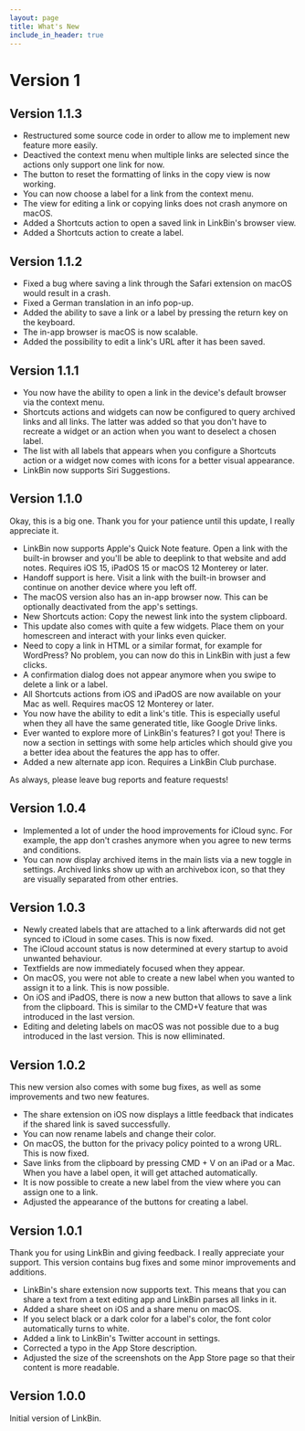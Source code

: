 ```yaml
---
layout: page
title: What's New
include_in_header: true
---
```


# Version 1

## **Version 1.1.3**

- Restructured some source code in order to allow me to implement new feature more easily.
- Deactived the context menu when multiple links are selected since the actions only support one link for now.
- The button to reset the formatting of links in the copy view is now working.
- You can now choose a label for a link from the context menu.
- The view for editing a link or copying links does not crash anymore on macOS.
- Added a Shortcuts action to open a saved link in LinkBin's browser view.
- Added a Shortcuts action to create a label.

## **Version 1.1.2**

- Fixed a bug where saving a link through the Safari extension on macOS would result in a crash.
- Fixed a German translation in an info pop-up.
- Added the ability to save a link or a label by pressing the return key on the keyboard.
- The in-app browser is macOS is now scalable.
- Added the possibility to edit a link's URL after it has been saved.

## **Version 1.1.1**

- You now have the ability to open a link in the device's default browser via the context menu.
- Shortcuts actions and widgets can now be configured to query archived links and all links. The latter was added so that you don't have to recreate a widget or an action when you want to deselect a chosen label.
- The list with all labels that appears when you configure a Shortcuts action or a widget now comes with icons for a better visual appearance.
- LinkBin now supports Siri Suggestions.

## **Version 1.1.0**
Okay, this is a big one. Thank you for your patience until this update, I really appreciate it.

- LinkBin now supports Apple's Quick Note feature. Open a link with the built-in browser and you'll be able to deeplink to that website and add notes. Requires iOS 15, iPadOS 15 or macOS 12 Monterey or later.
- Handoff support is here. Visit a link with the built-in browser and continue on another device where you left off.
- The macOS version also has an in-app browser now. This can be optionally deactivated from the app's settings.
- New Shortcuts action: Copy the newest link into the system clipboard.
- This update also comes with quite a few widgets. Place them on your homescreen and interact with your links even quicker.
- Need to copy a link in HTML or a similar format, for example for WordPress? No problem, you can now do this in LinkBin with just a few clicks.
- A confirmation dialog does not appear anymore when you swipe to delete a link or a label.
- All Shortcuts actions from iOS and iPadOS are now available on your Mac as well. Requires macOS 12 Monterey or later.
- You now have the ability to edit a link's title. This is especially useful when they all have the same generated title, like Google Drive links.
- Ever wanted to explore more of LinkBin's features? I got you! There is now a section in settings with some help articles which should give you a better idea about the features the app has to offer.
- Added a new alternate app icon. Requires a LinkBin Club purchase.

As always, please leave bug reports and feature requests!

## **Version 1.0.4**
- Implemented a lot of under the hood improvements for iCloud sync. For example, the app don't crashes anymore when you agree to new terms and conditions.
- You can now display archived items in the main lists via a new toggle in settings. Archived links show up with an archivebox icon, so that they are visually separated from other entries.

## **Version 1.0.3**
- Newly created labels that are attached to a link afterwards did not get synced to iCloud in some cases. This is now fixed.
- The iCloud account status is now determined at every startup to avoid unwanted behaviour.
- Textfields are now immediately focused when they appear.
- On macOS, you were not able to create a new label when you wanted to assign it to a link. This is now possible.
- On iOS and iPadOS, there is now a new button that allows to save a link from the clipboard. This is similar to the CMD+V feature that was introduced in the last version.
- Editing and deleting labels on macOS was not possible due to a bug introduced in the last version. This is now elliminated.

## **Version 1.0.2**
This new version also comes with some bug fixes, as well as some improvements and two new features.

- The share extension on iOS now displays a little feedback that indicates if the shared link is saved successfully.
- You can now rename labels and change their color.
- On macOS, the button for the privacy policy pointed to a wrong URL. This is now fixed.
- Save links from the clipboard by pressing CMD + V on an iPad or a Mac. When you have a label open, it will get attached automatically.
- It is now possible to create a new label from the view where you can assign one to a link.
- Adjusted the appearance of the buttons for creating a label.

## **Version 1.0.1**
Thank you for using LinkBin and giving feedback. I really appreciate your support. This version contains bug fixes and some minor improvements and additions.

- LinkBin's share extension now supports text. This means that you can share a text from a text editing app and LinkBin parses all links in it.
- Added a share sheet on iOS and a share menu on macOS.
- If you select black or a dark color for a label's color, the font color automatically turns to white.
- Added a link to LinkBin's Twitter account in settings.
- Corrected a typo in the App Store description.
- Adjusted the size of the screenshots on the App Store page so that their content is more readable.

## **Version 1.0.0**
Initial version of LinkBin.
